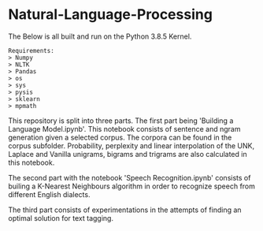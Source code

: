 # Natural-Language-Processing

The Below is all built and run on the Python 3.8.5 Kernel.

    Requirements:
    > Numpy
    > NLTK
    > Pandas
    > os
    > sys
    > pysis
    > sklearn
    > mpmath

This repository is split into three parts. The first part being 'Building a Language Model.ipynb'. This notebook consists of sentence and ngram generation given a selected corpus. The corpora can be found in the corpus subfolder. Probability, perplexity and linear interpolation of the UNK, Laplace and Vanilla unigrams, bigrams and trigrams are also calculated in this notebook.

The second part with the notebook 'Speech Recognition.ipynb' consists of builing a K-Nearest Neighbours algorithm in order to recognize speech from different English dialects.

The third part consists of experimentations in the attempts of finding an optimal solution for text tagging.
